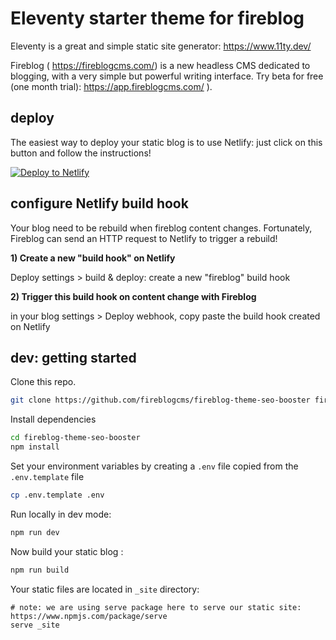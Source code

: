 # Eleventy starter theme for fireblog

Eleventy is a great and simple static site generator: https://www.11ty.dev/

Fireblog ( https://fireblogcms.com/) is a new headless CMS dedicated to blogging, with a very simple but powerful writing interface. Try beta for free (one month trial): https://app.fireblogcms.com/ ).

## deploy

The easiest way to deploy your static blog is to use Netlify: just click on this button and follow the instructions!

<a href='https://app.netlify.com/start/deploy?repository=https://github.com/fireblogcms/fireblog-theme-seo-booster#FIREBLOG_GRAPHQL_ENDPOINT=https://api.fireblogcms.com/graphql/blogset/5f5f73057ac2640018cb0fc7&BLOG_ID=5e0cc6b2c96420000444d376&SITE_URL=https://yoursite.netlify.app'>
<img src="https://www.netlify.com/img/deploy/button.svg" alt="Deploy to Netlify">
</a>

## configure Netlify build hook

Your blog need to be rebuild when fireblog content changes. Fortunately, Fireblog can send an HTTP request to Netlify to trigger a rebuild!

**1) Create a new "build hook" on Netlify**

Deploy settings > build & deploy: create a new "fireblog" build hook

**2) Trigger this build hook on content change with Fireblog**

in your blog settings > Deploy webhook, copy paste the build hook created on Netlify

## dev: getting started

Clone this repo.

```sh
git clone https://github.com/fireblogcms/fireblog-theme-seo-booster fireblog
```

Install dependencies

```sh
cd fireblog-theme-seo-booster
npm install
```

Set your environment variables by creating a `.env` file copied from the `.env.template` file

```sh
cp .env.template .env
```

Run locally in dev mode:

```sh
npm run dev
```

Now build your static blog :

```sh
npm run build
```

Your static files are located in `_site` directory:

```
# note: we are using serve package here to serve our static site: https://www.npmjs.com/package/serve
serve _site
```
